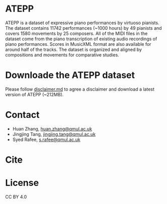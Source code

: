 # ATEPP
ATEPP is a dataset of expressive piano performances by virtuoso pianists. The dataset contains 11742 performances (~1000 hours) by 49 pianists and covers 1580 movements by 25 composers. All of the MIDI files in the dataset come from the piano transcription of existing audio recordings of piano performances. Scores in MusicXML format are also available for around half of the tracks. The dataset is organized and aligned by compositions and movements for comparative studies.
# Downloade the ATEPP dataset
Please follow [disclaimer.md](https://github.com/BetsyTang/ATEPP/blob/master/disclaimer.md) to agree a disclaimer and download a latest version of ATEPP (~212MB).
# Contact
- Huan Zhang, huan.zhang@qmul.ac.uk
- Jingjing Tang, jingjing.tang@qmul.ac.uk
- Syed Rafee, s.rafee@qmul.ac.uk
# Cite
# License
CC BY 4.0
